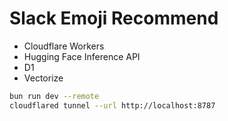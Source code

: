 # Slack Emoji Recommend

- Cloudflare Workers
- Hugging Face Inference API
- D1
- Vectorize

``` bash
bun run dev --remote
cloudflared tunnel --url http://localhost:8787
```
